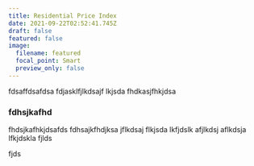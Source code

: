 ```yaml
---
title: Residential Price Index
date: 2021-09-22T02:52:41.745Z
draft: false
featured: false
image:
  filename: featured
  focal_point: Smart
  preview_only: false
---
```

fdsaffdsafdsa fdjasklfjlkdsajf lkjsda
fhdkasjfhkjdsa

### fdhsjkafhd

fhdsjkafhkjdsafds
fdhsajkfhdjksa jflkdsaj flkjsda lkfjdslk afjlkdsj aflkdsja lfkjdskla fjlds

fjds 